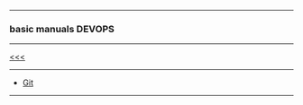 
---

### basic manuals DEVOPS

---

[<<<](https://github.com/ttltrk/PRG/blob/master/MANUALS.MD)

---

* [Git](https://github.com/ttltrk/ELSE/blob/master/GIT/DOC/BGM/BGM.MD)

---

